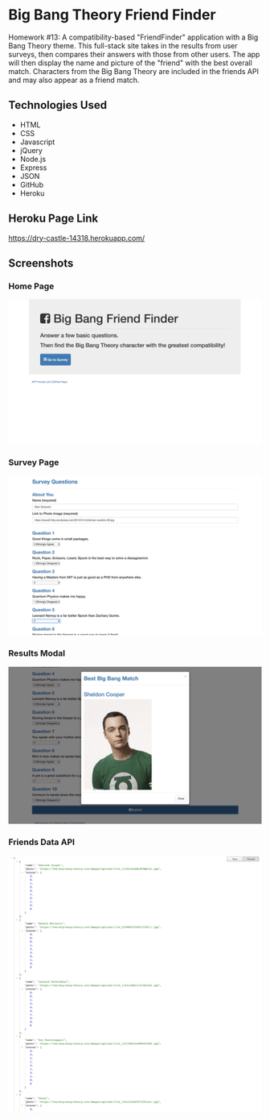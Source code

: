 # Big Bang Theory Friend Finder
Homework #13: A compatibility-based "FriendFinder" application with a Big Bang Theory theme. This full-stack site takes in the results from user surveys, then compares their answers with those from other users. The app will then display the name and picture of the "friend" with the best overall match. Characters from the Big Bang Theory are included in the friends API and may also appear as a friend match.

## Technologies Used

* HTML
* CSS
* Javascript
* jQuery
* Node.js
* Express
* JSON
* GitHub
* Heroku

## Heroku Page Link

https://dry-castle-14318.herokuapp.com/

## Screenshots

### Home Page

![Alt text](images/home.png)

### Survey Page

![Alt text](images/survey.png)

### Results Modal

![Alt text](images/results.png)

### Friends Data API

![Alt text](images/api.png)
